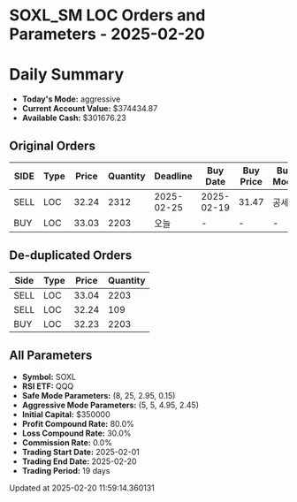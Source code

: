 # SOXL_SM LOC Orders and Parameters - 2025-02-20

# Daily Summary

- **Today's Mode:** aggressive
- **Current Account Value:** $374434.87
- **Available Cash:** $301676.23

## Original Orders

| SIDE | Type | Price | Quantity | Deadline | Buy Date | Buy Price | Buy Mode |
|------|------|-------|----------|----------|----------|-----------|----------|
| SELL | LOC | 32.24 | 2312 | 2025-02-25 | 2025-02-19 | 31.47 | 공세 |
| BUY | LOC | 33.03 | 2203 | 오늘 | - | - | - |

## De-duplicated Orders

| Side | Type | Price | Quantity |
|------|------|-------|----------|
| SELL | LOC | 33.04 | 2203 |
| SELL | LOC | 32.24 | 109 |
| BUY | LOC | 32.23 | 2203 |

## All Parameters

- **Symbol:** SOXL
- **RSI ETF:** QQQ
- **Safe Mode Parameters:** (8, 25, 2.95, 0.15)
- **Aggressive Mode Parameters:** (5, 5, 4.95, 2.45)
- **Initial Capital:** $350000
- **Profit Compound Rate:** 80.0%
- **Loss Compound Rate:** 30.0%
- **Commission Rate:** 0.0%
- **Trading Start Date:** 2025-02-01
- **Trading End Date:** 2025-02-20
- **Trading Period:** 19 days

Updated at 2025-02-20 11:59:14.360131
